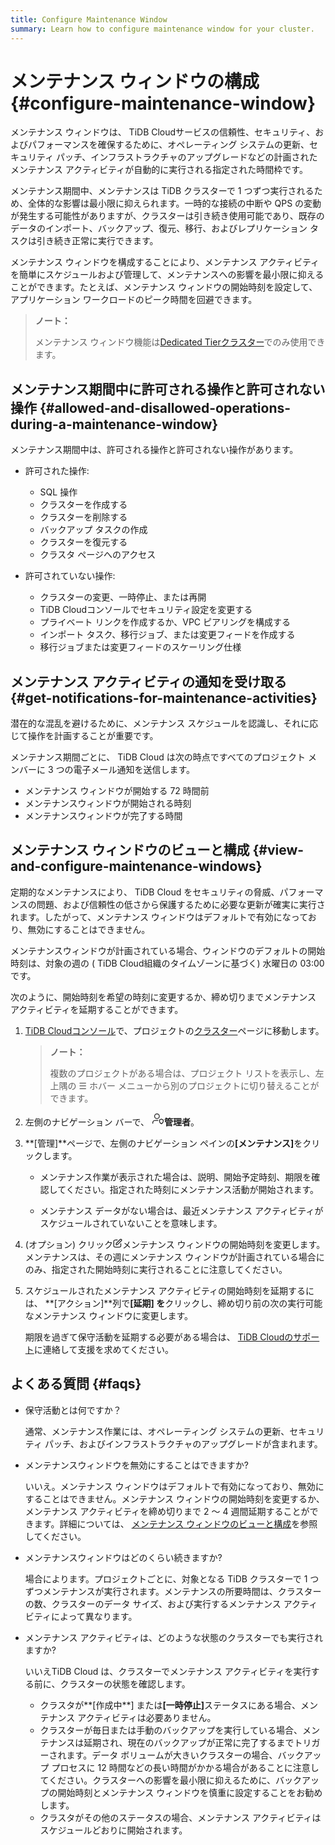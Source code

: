 ```yaml
---
title: Configure Maintenance Window
summary: Learn how to configure maintenance window for your cluster.
---
```


# メンテナンス ウィンドウの構成 {#configure-maintenance-window}

メンテナンス ウィンドウは、 TiDB Cloudサービスの信頼性、セキュリティ、およびパフォーマンスを確保するために、オペレーティング システムの更新、セキュリティ パッチ、インフラストラクチャのアップグレードなどの計画されたメンテナンス アクティビティが自動的に実行される指定された時間枠です。

メンテナンス期間中、メンテナンスは TiDB クラスターで 1 つずつ実行されるため、全体的な影響は最小限に抑えられます。一時的な接続の中断や QPS の変動が発生する可能性がありますが、クラスターは引き続き使用可能であり、既存のデータのインポート、バックアップ、復元、移行、およびレプリケーション タスクは引き続き正常に実行できます。

メンテナンス ウィンドウを構成することにより、メンテナンス アクティビティを簡単にスケジュールおよび管理して、メンテナンスへの影響を最小限に抑えることができます。たとえば、メンテナンス ウィンドウの開始時刻を設定して、アプリケーション ワークロードのピーク時間を回避できます。

> **ノート：**
>
> メンテナンス ウィンドウ機能は[Dedicated Tierクラスター](/tidb-cloud/select-cluster-tier.md#dedicated-tier)でのみ使用できます。

## メンテナンス期間中に許可される操作と許可されない操作 {#allowed-and-disallowed-operations-during-a-maintenance-window}

メンテナンス期間中は、許可される操作と許可されない操作があります。

-   許可された操作:

    -   SQL 操作
    -   クラスターを作成する
    -   クラスターを削除する
    -   バックアップ タスクの作成
    -   クラスターを復元する
    -   クラスタ ページへのアクセス

-   許可されていない操作:

    -   クラスターの変更、一時停止、または再開
    -   TiDB Cloudコンソールでセキュリティ設定を変更する
    -   プライベート リンクを作成するか、VPC ピアリングを構成する
    -   インポート タスク、移行ジョブ、または変更フィードを作成する
    -   移行ジョブまたは変更フィードのスケーリング仕様

## メンテナンス アクティビティの通知を受け取る {#get-notifications-for-maintenance-activities}

潜在的な混乱を避けるために、メンテナンス スケジュールを認識し、それに応じて操作を計画することが重要です。

メンテナンス期間ごとに、 TiDB Cloud は次の時点ですべてのプロジェクト メンバーに 3 つの電子メール通知を送信します。

-   メンテナンス ウィンドウが開始する 72 時間前
-   メンテナンスウィンドウが開始される時刻
-   メンテナンスウィンドウが完了する時間

## メンテナンス ウィンドウのビューと構成 {#view-and-configure-maintenance-windows}

定期的なメンテナンスにより、 TiDB Cloud をセキュリティの脅威、パフォーマンスの問題、および信頼性の低さから保護するために必要な更新が確実に実行されます。したがって、メンテナンス ウィンドウはデフォルトで有効になっており、無効にすることはできません。

メンテナンスウィンドウが計画されている場合、ウィンドウのデフォルトの開始時刻は、対象の週の ( TiDB Cloud組織のタイムゾーンに基づく) 水曜日の 03:00 です。

次のように、開始時刻を希望の時刻に変更するか、締め切りまでメンテナンス アクティビティを延期することができます。

1.  [TiDB Cloudコンソール](https://tidbcloud.com/)で、プロジェクトの[クラスター](https://tidbcloud.com/console/clusters)ページに移動します。

    > **ノート：**
    >
    > 複数のプロジェクトがある場合は、プロジェクト リストを表示し、左上隅の ☰ ホバー メニューから別のプロジェクトに切り替えることができます。

2.  左側のナビゲーション バーで、 <svg width="20" height="20" viewBox="0 0 24 24" fill="none" stroke-width="1.5" xmlns="http://www.w3.org/2000/svg"><path d="M12 14.5H7.5C6.10444 14.5 5.40665 14.5 4.83886 14.6722C3.56045 15.06 2.56004 16.0605 2.17224 17.3389C2 17.9067 2 18.6044 2 20M14.5 6.5C14.5 8.98528 12.4853 11 10 11C7.51472 11 5.5 8.98528 5.5 6.5C5.5 4.01472 7.51472 2 10 2C12.4853 2 14.5 4.01472 14.5 6.5ZM22 16.516C22 18.7478 19.6576 20.3711 18.8054 20.8878C18.7085 20.9465 18.6601 20.9759 18.5917 20.9911C18.5387 21.003 18.4613 21.003 18.4083 20.9911C18.3399 20.9759 18.2915 20.9465 18.1946 20.8878C17.3424 20.3711 15 18.7478 15 16.516V14.3415C15 13.978 15 13.7962 15.0572 13.6399C15.1077 13.5019 15.1899 13.3788 15.2965 13.2811C15.4172 13.1706 15.5809 13.1068 15.9084 12.9791L18.2542 12C18.3452 11.9646 18.4374 11.8 18.4374 11.8H18.5626C18.5626 11.8 18.6548 11.9646 18.7458 12L21.0916 12.9791C21.4191 13.1068 21.5828 13.1706 21.7035 13.2811C21.8101 13.3788 21.8923 13.5019 21.9428 13.6399C22 13.7962 22 13.978 22 14.3415V16.516Z" stroke="currentColor" stroke-width="inherit" stroke-linecap="round" stroke-linejoin="round"></path></svg>**管理者**。

3.  **[管理]**ページで、左側のナビゲーション ペインの<strong>[メンテナンス]</strong>をクリックします。

    -   メンテナンス作業が表示された場合は、説明、開始予定時刻、期限を確認してください。指定された時刻にメンテナンス活動が開始されます。

    -   メンテナンス データがない場合は、最近メンテナンス アクティビティがスケジュールされていないことを意味します。

4.  (オプション) クリック<svg width="15" height="15" viewBox="0 0 24 24" fill="none" xmlns="http://www.w3.org/2000/svg" class="mantine-1o1jehl"><path d="M11 3.99998H6.8C5.11984 3.99998 4.27976 3.99998 3.63803 4.32696C3.07354 4.61458 2.6146 5.07353 2.32698 5.63801C2 6.27975 2 7.11983 2 8.79998V17.2C2 18.8801 2 19.7202 2.32698 20.362C2.6146 20.9264 3.07354 21.3854 3.63803 21.673C4.27976 22 5.11984 22 6.8 22H15.2C16.8802 22 17.7202 22 18.362 21.673C18.9265 21.3854 19.3854 20.9264 19.673 20.362C20 19.7202 20 18.8801 20 17.2V13M7.99997 16H9.67452C10.1637 16 10.4083 16 10.6385 15.9447C10.8425 15.8957 11.0376 15.8149 11.2166 15.7053C11.4184 15.5816 11.5914 15.4086 11.9373 15.0627L21.5 5.49998C22.3284 4.67156 22.3284 3.32841 21.5 2.49998C20.6716 1.67156 19.3284 1.67155 18.5 2.49998L8.93723 12.0627C8.59133 12.4086 8.41838 12.5816 8.29469 12.7834C8.18504 12.9624 8.10423 13.1574 8.05523 13.3615C7.99997 13.5917 7.99997 13.8363 7.99997 14.3255V16Z" stroke="currentColor" stroke-width="2" stroke-linecap="round" stroke-linejoin="round"></path></svg>メンテナンス ウィンドウの開始時刻を変更します。メンテナンスは、その週にメンテナンス ウィンドウが計画されている場合にのみ、指定された開始時刻に実行されることに注意してください。

5.  スケジュールされたメンテナンス アクティビティの開始時刻を延期するには、 **[アクション]**列で<strong>[延期] を</strong>クリックし、締め切り前の次の実行可能なメンテナンス ウィンドウに変更します。

    期限を過ぎて保守活動を延期する必要がある場合は、 [TiDB Cloudのサポート](/tidb-cloud/tidb-cloud-support.md#tidb-cloud-support)に連絡して支援を求めてください。

## よくある質問 {#faqs}

-   保守活動とは何ですか？

    通常、メンテナンス作業には、オペレーティング システムの更新、セキュリティ パッチ、およびインフラストラクチャのアップグレードが含まれます。

-   メンテナンスウィンドウを無効にすることはできますか?

    いいえ。メンテナンス ウィンドウはデフォルトで有効になっており、無効にすることはできません。メンテナンス ウィンドウの開始時刻を変更するか、メンテナンス アクティビティを締め切りまで 2 ～ 4 週間延期することができます。詳細については、 [メンテナンス ウィンドウのビューと構成](#view-and-configure-maintenance-windows)を参照してください。

-   メンテナンスウィンドウはどのくらい続きますか?

    場合によります。プロジェクトごとに、対象となる TiDB クラスターで 1 つずつメンテナンスが実行されます。メンテナンスの所要時間は、クラスターの数、クラスターのデータ サイズ、および実行するメンテナンス アクティビティによって異なります。

-   メンテナンス アクティビティは、どのような状態のクラスターでも実行されますか?

    いいえTiDB Cloud は、クラスターでメンテナンス アクティビティを実行する前に、クラスターの状態を確認します。

    -   クラスタが**[作成中**] または<strong>[一時停止]</strong>ステータスにある場合、メンテナンス アクティビティは必要ありません。
    -   クラスターが毎日または手動のバックアップを実行している場合、メンテナンスは延期され、現在のバックアップが正常に完了するまでトリガーされます。データ ボリュームが大きいクラスターの場合、バックアップ プロセスに 12 時間などの長い時間がかかる場合があることに注意してください。クラスターへの影響を最小限に抑えるために、バックアップの開始時刻とメンテナンス ウィンドウを慎重に設定することをお勧めします。
    -   クラスタがその他のステータスの場合、メンテナンス アクティビティはスケジュールどおりに開始されます。
